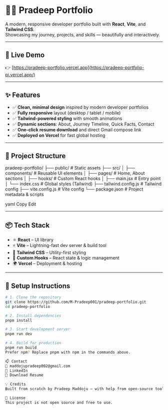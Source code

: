 # 🧑‍💻 Pradeep Portfolio

A modern, responsive developer portfolio built with **React**, **Vite**, and **Tailwind CSS**.  
Showcasing my journey, projects, and skills — beautifully and interactively.

---

## 🚀 Live Demo

👉 [https://pradeep-portfolio.vercel.app](https://pradeep-portfolio-pi.vercel.app/)

---

## ✨ Features

- ✅ **Clean, minimal design** inspired by modern developer portfolios
- ✅ **Fully responsive** layout (desktop / tablet / mobile)
- ✅ **Tailwind-powered styling** with smooth animations
- ✅ **Dynamic sections**: About, Journey Timeline, Quick Facts, Contact
- ✅ **One-click resume download** and direct Gmail compose link
- ✅ **Deployed on Vercel** for fast global hosting

---

## 📁 Project Structure

pradeep-portfolio/
├── public/ # Static assets
├── src/
│ ├── components/ # Reusable UI elements
│ ├── pages/ # Home, About sections
│ ├── hooks/ # Custom React hooks
│ ├── main.jsx # Entry point
│ └── index.css # Global styles (Tailwind)
├── tailwind.config.js # Tailwind config
├── vite.config.js # Vite config
└── package.json # Project metadata & scripts

yaml
Copy
Edit

---

## 📦 Tech Stack

- ⚛️ **React** – UI library
- ⚡ **Vite** – Lightning-fast dev server & build tool
- 🎨 **Tailwind CSS** – Utility-first styling
- 🧠 **Custom Hooks** – React state & logic management
- 🌍 **Vercel** – Deployment & hosting

---

## 🔧 Setup Instructions

```bash
# 1. Clone the repository
git clone https://github.com/M-Pradeep001/pradeep-portfolio.git
cd pradeep-portfolio

# 2. Install dependencies
pnpm install

# 3. Start development server
pnpm run dev

# 4. Build for production
pnpm run build
Prefer npm? Replace pnpm with npm in the commands above.

📫 Contact
📧 maddojupradeep002@gmail.com
🔗 LinkedIn
📄 Download Resume

💡 Credits
Built from scratch by Pradeep Maddoju — with help from open-source tools, community tutorials, and late-night debugging 🚀

📝 License
This project is not open source and free to use.


